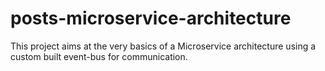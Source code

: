 # posts-microservice-architecture
This project aims at the very basics of a Microservice architecture using a custom built event-bus for communication.
